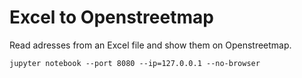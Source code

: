 # Excel to Openstreetmap

Read adresses from an Excel file and show them on Openstreetmap.

```
jupyter notebook --port 8080 --ip=127.0.0.1 --no-browser
```
